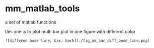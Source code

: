# mm_matlab_tools
 a set of matlab functions

 this one is to plot multi bar plot in one figure
 with different color
 
`![differen base line, bar, barh](./fig_mm_bar_diff_base_line.png)`
